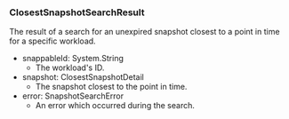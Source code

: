 ### ClosestSnapshotSearchResult
The result of a search for an unexpired snapshot closest to a point in time for a specific workload.

- snappableId: System.String
  - The workload's ID.
- snapshot: ClosestSnapshotDetail
  - The snapshot closest to the point in time.
- error: SnapshotSearchError
  - An error which occurred during the search.
